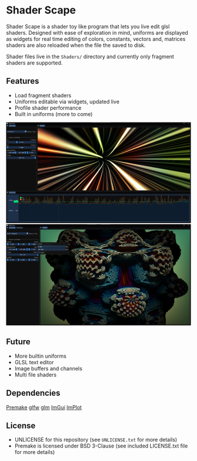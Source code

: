 # Shader Scape
Shader Scape is a shader toy like program that lets you live edit glsl shaders. Designed with ease of exploration in mind, uniforms are displayed as widgets for real time editing of colors, constants, vectors and, matrices shaders are also reloaded when the file the saved to disk.

Shader files live in the `Shaders/` directory and currently only fragment shaders are supported. 

## Features
- Load fragment shaders
- Uniforms editable via widgets, updated live
- Profile shader performance
- Built in uniforms (more to come)

![Strings](Resources/strings.png)
![Bulb](Resources/bulb.png)

## Future
- More builtin uniforms
- GLSL text editor
- Image buffers and channels
- Multi file shaders

## Dependencies
[Premake](https://github.com/premake/premake-core)
[glfw](https://github.com/glfw/glfw)
[glm](https://github.com/g-truc/glm)
[ImGui](https://github.com/ocornut/imgui)
[ImPlot](https://github.com/epezent/implot)

## License
- UNLICENSE for this repository (see `UNLICENSE.txt` for more details)
- Premake is licensed under BSD 3-Clause (see included LICENSE.txt file for more details)
